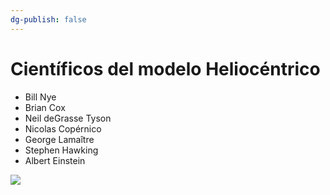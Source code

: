 ```yaml
---
dg-publish: false
---
```


# Científicos del modelo Heliocéntrico
- Bill Nye
- Brian Cox
- Neil deGrasse Tyson
- Nicolas Copérnico
- George Lamaître
- Stephen Hawking
- Albert Einstein

![](https://i.imgur.com/ruqMexY.jpeg)
